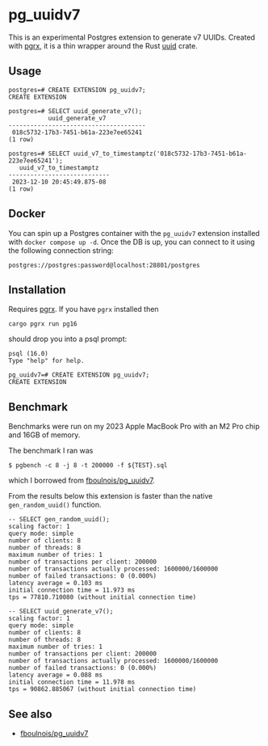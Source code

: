 # pg_uuidv7

This is an experimental Postgres extension to generate v7 UUIDs. Created with
[pgrx](https://github.com/tcdi/pgrx), it is a thin wrapper around the Rust
[uuid](https://docs.rs/uuid/latest/uuid/) crate.

## Usage

```
postgres=# CREATE EXTENSION pg_uuidv7;
CREATE EXTENSION

postgres=# SELECT uuid_generate_v7();
           uuid_generate_v7           
--------------------------------------
 018c5732-17b3-7451-b61a-223e7ee65241
(1 row)

postgres=# SELECT uuid_v7_to_timestamptz('018c5732-17b3-7451-b61a-223e7ee65241');
   uuid_v7_to_timestamptz   
----------------------------
 2023-12-10 20:45:49.875-08
(1 row)
```

## Docker

You can spin up a Postgres container with the `pg_uuidv7` extension installed
with `docker compose up -d`. Once the DB is up, you can connect to it using the
following connection string:

```
postgres://postgres:password@localhost:28801/postgres
```

## Installation

Requires [pgrx](https://github.com/pgcentralfoundation/pgrx). If you have `pgrx` installed then

```
cargo pgrx run pg16
```

should drop you into a psql prompt:

```
psql (16.0)
Type "help" for help.

pg_uuidv7=# CREATE EXTENSION pg_uuidv7;
CREATE EXTENSION
```

## Benchmark

Benchmarks were run on my 2023 Apple MacBook Pro with an M2 Pro chip and 16GB of
memory.

The benchmark I ran was

```console
$ pgbench -c 8 -j 8 -t 200000 -f ${TEST}.sql
```

which I borrowed from
[fboulnois/pg_uuidv7](https://github.com/fboulnois/pg_uuidv7/blob/main/BENCHMARKS.md).

From the results below this extension is faster than the native
`gen_random_uuid()` function.

```
-- SELECT gen_random_uuid();
scaling factor: 1
query mode: simple
number of clients: 8
number of threads: 8
maximum number of tries: 1
number of transactions per client: 200000
number of transactions actually processed: 1600000/1600000
number of failed transactions: 0 (0.000%)
latency average = 0.103 ms
initial connection time = 11.973 ms
tps = 77810.710080 (without initial connection time)
```

```
-- SELECT uuid_generate_v7();
scaling factor: 1
query mode: simple
number of clients: 8
number of threads: 8
maximum number of tries: 1
number of transactions per client: 200000
number of transactions actually processed: 1600000/1600000
number of failed transactions: 0 (0.000%)
latency average = 0.088 ms
initial connection time = 11.978 ms
tps = 90862.885067 (without initial connection time)
```

## See also

- [fboulnois/pg_uuidv7](https://github.com/fboulnois/pg_uuidv7)
